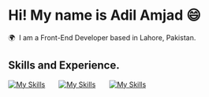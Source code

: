 # Hi! My name is Adil Amjad 😄

🌍  I am a Front-End Developer based in Lahore, Pakistan.
<br/>

## Skills and Experience.

[![My Skills](https://skillicons.dev/icons?i=html,css)](https://skillicons.dev)  &nbsp;&nbsp;&nbsp;&nbsp;&nbsp; [![My Skills](https://skillicons.dev/icons?i=bootstrap,tailwind)](https://skillicons.dev) &nbsp;&nbsp;&nbsp;&nbsp;&nbsp; [![My Skills](https://skillicons.dev/icons?i=js,react)](https://skillicons.dev) 
